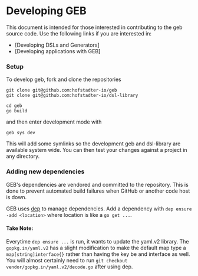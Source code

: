 # Developing GEB

This document is intended for those interested
in contributing to the geb source code.
Use the following links if you are interested in:

- [Developing DSLs and Generators]
- [Developing applications with GEB]


### Setup

To develop geb, fork and clone the repositories

```
git clone git@github.com:hofstadter-io/geb
git clone git@github.com:hofstadter-io/dsl-library

cd geb
go build
```

and then enter development mode with

```
geb sys dev
```

This will add some symlinks so the development
geb and dsl-library are available system wide.
You can then test your changes against
a project in any directory.


### Adding new dependencies

GEB's dependencies are vendored and committed to the repository.
This is done to prevent automated build failures when GitHub
or another code host is down.

GEB uses [dep](https://github.com/golang/dep) to manage dependencies.
Add a dependency with `dep ensure -add <location>` where location
is like a `go get ...`.

#### Take Note:

Everytime `dep ensure ...` is run, it wants to update the yaml.v2 library.
The `gopkg.in/yaml.v2` has a slight modification
to make the default map type a `map[string]interface{}` rather
than having the key be and interface as well.
You will almost certainly need to run
`git checkout vendor/gopkg.in/yaml.v2/decode.go`
after using dep.

